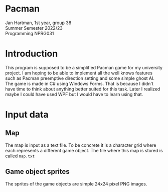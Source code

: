 # Pacman
Jan Hartman, 1st year, group 38\
Summer Semester 2022/23\
Programming NPRG031

# Introduction
This program is supposed to be a simplified Pacman game for my university project. I am hoping to be able to implement all the well knows features such as Pacman preemptive direction setting and some simple ghost AI. The game is made in C# using Windows Forms. That is because I didn't have time to think about anything better suited for this task. Later I realized maybe I could have used WPF but I would have to learn using that.

# Input data
## Map
The map is input as a text file. To be concrete it is a character grid where each represents a different game object. The file where this map is stored is called `map.txt`
## Game object sprites
The sprites of the game objects are simple 24x24 pixel PNG images.

